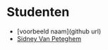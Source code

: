 Studenten
=========

- [voorbeeld naam](github url)
- [Sidney Van Peteghem](https://github.com/Sidneyvp)
